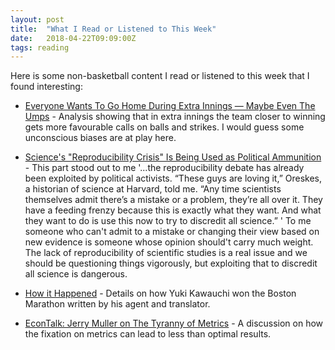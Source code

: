 ```yaml
---
layout: post
title:  "What I Read or Listened to This Week"
date:   2018-04-22T09:09:00Z
tags: reading
---
```

Here is some non-basketball content I read or listened to this week that I found interesting:


* [Everyone Wants To Go Home During Extra Innings — Maybe Even The Umps](https://fivethirtyeight.com/features/everyone-wants-to-go-home-during-extra-innings-maybe-even-the-umps/) - Analysis showing that in extra innings the team closer to winning gets more favourable calls on balls and strikes. I would guess some unconscious biases are at play here.

* [Science's "Reproducibility Crisis" Is Being Used as Political Ammunition](https://www.wired.com/story/sciences-reproducibility-crisis-is-being-used-as-political-ammunition/) - This part stood out to me '...the reproducibility debate has already been exploited by political activists. “These guys are loving it,” Oreskes, a historian of science at Harvard, told me. “Any time scientists themselves admit there’s a mistake or a problem, they’re all over it. They have a feeding frenzy because this is exactly what they want. And what they want to do is use this now to try to discredit all science.” ' To me someone who can't admit to a mistake or changing their view based on new evidence is someone whose opinion should't carry much weight. The lack of reproducibility of scientific studies is a real issue and we should be questioning things vigorously, but exploiting that to discredit all science is dangerous.

* [How it Happened](http://japanrunningnews.blogspot.ca/2018/04/how-it-happened.html) - Details on how Yuki Kawauchi won the Boston Marathon written by his agent and translator.

* [EconTalk: Jerry Muller on The Tyranny of Metrics](http://www.econtalk.org/archives/2018/04/jerry_muller_on.html) - A discussion on how the fixation on metrics can lead to less than optimal results.
